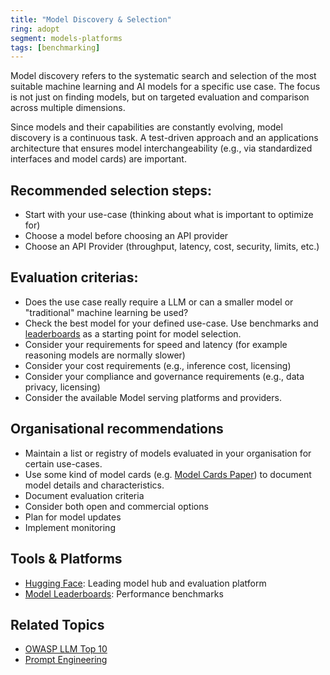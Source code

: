 ```yaml
---
title: "Model Discovery & Selection"
ring: adopt
segment: models-platforms
tags: [benchmarking]
---
```


Model discovery refers to the systematic search and selection of the most suitable machine learning and AI models for a specific use case. The focus is not just on finding models, but on targeted evaluation and comparison across multiple dimensions.

Since models and their capabilities are constantly evolving, model discovery is a continuous task. A test-driven approach and an applications architecture that ensures model interchangeability (e.g., via standardized interfaces and model cards) are important.

## Recommended selection steps:

- Start with your use-case (thinking about what is important to optimize for)
- Choose a model before choosing an API provider
- Choose an API Provider (throughput, latency, cost, security, limits, etc.)

## Evaluation criterias:

- Does the use case really require a LLM or can a smaller model or "traditional" machine learning be used?
- Check the best model for your defined use-case. Use benchmarks and [leaderboards](/models-platforms/model_leaderboards/) as a starting point for model selection.
- Consider your requirements for speed and latency (for example reasoning models are normally slower)
- Consider your cost requirements (e.g., inference cost, licensing)
- Consider your compliance and governance requirements (e.g., data privacy, licensing)
- Consider the available Model serving platforms and providers.

## Organisational recommendations

- Maintain a list or registry of models evaluated in your organisation for certain use-cases.
- Use some kind of model cards (e.g. [Model Cards Paper](https://arxiv.org/abs/1810.03993)) to document model details and characteristics.
- Document evaluation criteria
- Consider both open and commercial options
- Plan for model updates
- Implement monitoring

## Tools & Platforms

- [Hugging Face](/models-platforms/huggingface/): Leading model hub and evaluation platform
- [Model Leaderboards](/models-platforms/model_leaderboards/): Performance benchmarks

## Related Topics

- [OWASP LLM Top 10](/architecture-pattern/owasp_llm_top_10/)
- [Prompt Engineering](/architecture-pattern/prompt_engineering/)
